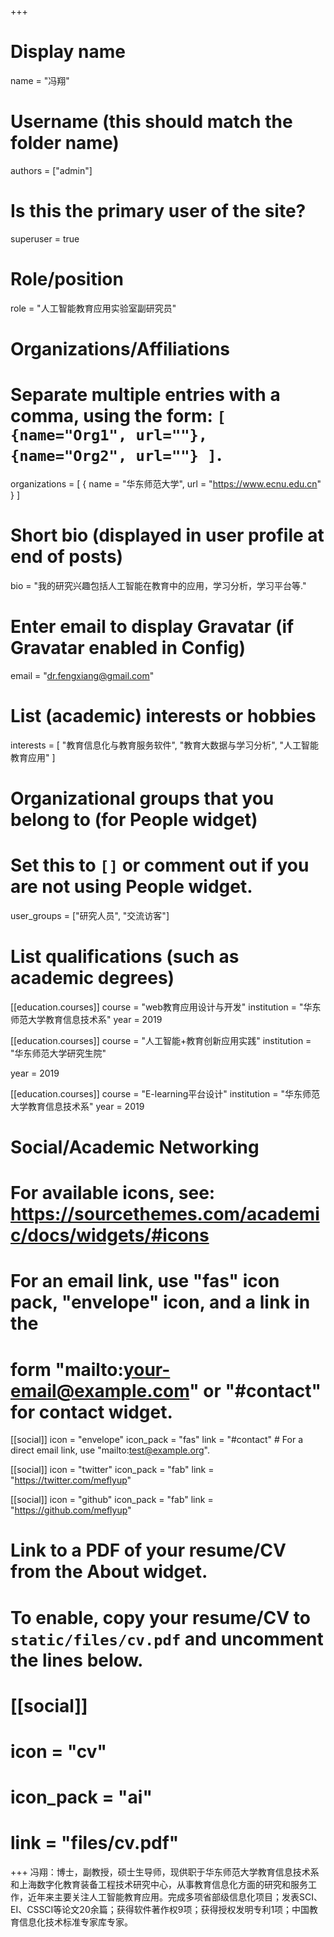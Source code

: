 +++
# Display name
name = "冯翔"

# Username (this should match the folder name)
authors = ["admin"]

# Is this the primary user of the site?
superuser = true

# Role/position
role = "人工智能教育应用实验室副研究员"

# Organizations/Affiliations
#   Separate multiple entries with a comma, using the form: `[ {name="Org1", url=""}, {name="Org2", url=""} ]`.
organizations = [ { name = "华东师范大学", url = "https://www.ecnu.edu.cn" } ]

# Short bio (displayed in user profile at end of posts)
bio = "我的研究兴趣包括人工智能在教育中的应用，学习分析，学习平台等."

# Enter email to display Gravatar (if Gravatar enabled in Config)
email = "dr.fengxiang@gmail.com"

# List (academic) interests or hobbies
interests = [
  "教育信息化与教育服务软件",
  "教育大数据与学习分析",
  "人工智能教育应用"
]

# Organizational groups that you belong to (for People widget)
#   Set this to `[]` or comment out if you are not using People widget.
user_groups = ["研究人员", "交流访客"]

# List qualifications (such as academic degrees)
[[education.courses]]
  course = "web教育应用设计与开发"
  institution = "华东师范大学教育信息技术系"
  year = 2019

[[education.courses]]
  course = "人工智能+教育创新应用实践"
  institution = "华东师范大学研究生院"

  year = 2019

[[education.courses]]
  course = "E-learning平台设计"
  institution = "华东师范大学教育信息技术系"
  year = 2019

# Social/Academic Networking
# For available icons, see: https://sourcethemes.com/academic/docs/widgets/#icons
#   For an email link, use "fas" icon pack, "envelope" icon, and a link in the
#   form "mailto:your-email@example.com" or "#contact" for contact widget.

[[social]]
  icon = "envelope"
  icon_pack = "fas"
  link = "#contact"  # For a direct email link, use "mailto:test@example.org".

[[social]]
  icon = "twitter"
  icon_pack = "fab"
  link = "https://twitter.com/meflyup"

[[social]]
  icon = "github"
  icon_pack = "fab"
  link = "https://github.com/meflyup"

# Link to a PDF of your resume/CV from the About widget.
# To enable, copy your resume/CV to `static/files/cv.pdf` and uncomment the lines below.
# [[social]]
#   icon = "cv"
#   icon_pack = "ai"
#   link = "files/cv.pdf"

+++
冯翔：博士，副教授，硕士生导师，现供职于华东师范大学教育信息技术系和上海数字化教育装备工程技术研究中心，从事教育信息化方面的研究和服务工作，近年来主要关注人工智能教育应用。完成多项省部级信息化项目；发表SCI、EI、CSSCI等论文20余篇；获得软件著作权9项；获得授权发明专利1项；中国教育信息化技术标准专家库专家。

